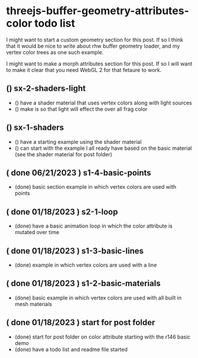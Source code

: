 # threejs-buffer-geometry-attributes-color todo list

<!-- CUSOTM GEOMETRY SECTION -->

I might want to start a custom geometry section for this post. If so I think that it would be nice to write about rhw buffer geometry loader, and my vertex color trees as one such example.

<!-- MORPH ATTRIBUETS SECITON? -->

I might want to make a morph attributes section for this post. If so I will want to make it clear that you need WebGL 2 for that fetaure to work.

<!-- CUSOM SHADRERS SECTION? -->

## () sx-2-shaders-light
* () have a shader material that uses vertex colors along with light sources
* () make is so that light will effect the over all frag color

## () sx-1-shaders
* () have a starting example using the shader material
* () can start with the example I all ready have based on the basic material (see the shader material for post folder)

<!-- Expand BASIC SECTION -->

<!-- DONE -->

## ( done 06/21/2023 ) s1-4-basic-points
* (done) basic section example in which vertex colors are used with points

## ( done 01/18/2023 ) s2-1-loop
* (done) have a basic animation loop in which the color attribute is mutated over time

## ( done 01/18/2023 ) s1-3-basic-lines
* (done) example in which vertex colors are used with a line

## ( done 01/18/2023 ) s1-2-basic-materials
* (done) basic example in which vertex colors are used with all built in mesh materials

## ( done 01/18/2023 ) start for post folder
* (done) start for post folder on color attribute starting with the r146 basic demo
* (done) have a todo list and readme file started

